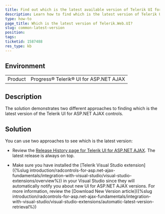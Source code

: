 ```yaml
---
title: Find out which is the latest available version of Telerik UI for ASP.NET AJAX
description: Learn how to find which is the latest version of Telerik UI for ASP.NET AJAX
type: how-to
page_title: Which is the latest version of Telerik.Web.UI?
slug: common-latest-version
position: 
tags: 
ticketid: 1587488
res_type: kb
---
```


## Environment
<table>
	<tbody>
		<tr>
			<td>Product</td>
			<td>Progress® Telerik® UI for ASP.NET AJAX</td>
		</tr>
	</tbody>
</table>


## Description
The solution demonstrates two different approaches to finding which is the latest version of the Telerik UI for ASP.NET AJAX controls.

## Solution
You can use two approaches to see which is the latest version:

* Review the [Release History page for Telerik UI for ASP.NET AJAX](https://www.telerik.com/support/whats-new/aspnet-ajax/release-history). The latest release is always on top.

* Make sure you have installed the [Telerik Visual Studio extension]({%slug introduction/radcontrols-for-asp.net-ajax-fundamentals/integration-with-visual-studio/visual-studio-extensions/overview%}) in your Visual Studio since they will automatically notify you about new UI for ASP.NET AJAX versions. For more information, review the [Download New Version article]({%slug introduction/radcontrols-for-asp.net-ajax-fundamentals/integration-with-visual-studio/visual-studio-extensions/automatic-latest-version-retrieval%})

 
